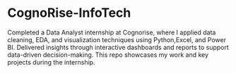 # CognoRise-InfoTech
Completed a Data Analyst internship at Cognorise, where I applied data cleaning, EDA, and visualization techniques using Python,Excel, and Power BI. Delivered insights through interactive dashboards and reports to support data-driven decision-making. This repo showcases my work and key projects during the internship.
